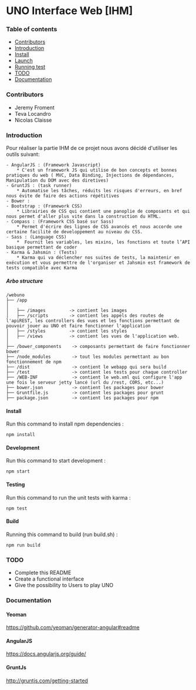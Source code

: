 # UNO Interface Web [IHM]

### Table of contents

- [Contributors](#contributors)
- [Introduction](#introduction)
- [Install](#install)
- [Launch](#launch)
- [Running test](#running-test)
- [TODO](#todo)
- [Documentation](#Documentation)

### Contributors

* Jeremy Froment
* Teva Locandro
* Nicolas Claisse

### Introduction 

Pour réaliser la partie IHM de ce projet nous avons décidé d'utiliser les outils suivant:

    - AngularJS : (Framework Javascript)
        * C'est un framework JS qui utilise de bon concepts et bonnes pratiques du web ( MVC, Data Binding, Injections de dépendances, Manipulation du DOM avec des diretives)
    - GruntJS : (task runner)
        * Automatise les tâches, réduits les risques d'erreurs, en bref nous évite de faire des actions répétitives
    - Bower :
    - Bootstrap : (Framework CSS)
        * Librairies de CSS qui contient une panoplie de composants et qui nous permet d'aller plus vite dans la construction du HTML.
    - Compass : (Framework CSS basé sur Sass)
        * Permet d'écrire des lignes de CSS avancés et nous accorde une certaine facilité de developpement au niveau du CSS.
    - Sass : (Language CSS)
        *  Fournit les variables, les mixins, les fonctions et toute l’API basique permettant de coder
    - Karma & Jahsmin : (Tests)
        * Karma qui va déclencher nos suites de tests, la maintenir en exécution et vous permettre de l'organiser et Jahsmin est framework de tests compatible avec Karma
    
##### Arbo structure

```
/webuno
├── /app 
│
│   ├── /images         -> contient les images
│   ├── /scripts        -> contient les appels des routes de l'apiREST, les controllers des vues et les fonctions permettant de pouvoir jouer au UNO et faire fonctionner l'application       
│   ├── /styles         -> contient les styles
│   ├── /views          -> contient les vues de l'application web.
│
├── /bower_components    -> composants permettant de faire fonctionner bower
├── /node_modules        -> tout les modules permettant au bon fonctionnement de npm
├── /dist                -> contient le webapp qui sera build
├── /test                -> contient les tests pour chaque controller
├── /WEB-INF             -> contient le web.xml qui configure l'app une fois le serveur jetty lancé (url du /rest, CORS, etc...)
├── bower.json           -> contient les packages pour bower
├── Gruntfile.js         -> contient les packages pour grunt
├── package.json         -> contient les packages pour npm
```

#### Install

Run this command to install npm dependencies :
```
npm install
```

#### Development

Run this command to start development :
```
npm start
```

#### Testing

Run this command to run the unit tests with karma :
```
npm test
```

#### Build

Running this command to build (run build.sh) :
```
npm run build
```

### TODO

* Complete this README
* Create a functional interface
* Give the possibility to Users to play UNO

### Documentation

#### Yeoman

https://github.com/yeoman/generator-angular#readme

#### AngularJS

https://docs.angularjs.org/guide/

#### GruntJs 

http://gruntjs.com/getting-started
